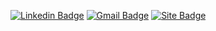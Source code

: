


[![Linkedin Badge](https://img.shields.io/badge/-Matheus%20Kroska-000000?style=flat-square&logo=Linkedin&logoColor=white&link=https://www.linkedin.com/in/matheuskroska)](https://www.linkedin.com/in/matheuskroska) 
[![Gmail Badge](https://img.shields.io/badge/-kroskamatheus@gmail.com-000000?style=flat-square&logo=Gmail&logoColor=white&link=mailto:kroskamatheus@gmail.com)](mailto:kroskamatheus@gmail.com)
[![Site Badge](https://img.shields.io/badge/-mhkroska.dev-000000?style=flat-square&logo=react&logoColor=white&labelColor=000000&link=https://mhkroska-dev.vercel.app)](https://mhkroska-dev.vercel.app) 
